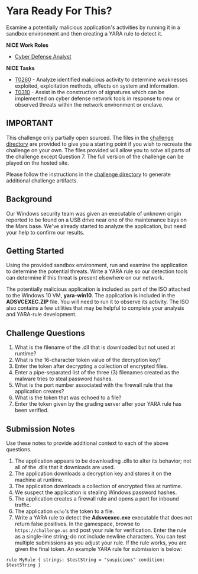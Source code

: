 # Yara Ready For This?

Examine a potentially malicious application's activities by running it in a sandbox environment and then creating a YARA rule to detect it.

**NICE Work Roles**

- [Cyber Defense Analyst](https://niccs.cisa.gov/workforce-development/nice-framework)

**NICE Tasks**

- [T0260](https://niccs.cisa.gov/workforce-development/nice-framework) - Analyze identified malicious activity to determine weaknesses exploited, exploitation methods, effects on system and information.
- [T0310](https://niccs.cisa.gov/workforce-development/nice-framework) - Assist in the construction of signatures which can be implemented on cyber defense network tools in response to new or observed threats within the network environment or enclave.

## IMPORTANT
This challenge only partially open sourced. The files in the [challenge directory](./challenge/) are provided to give you a starting point if you wish to recreate the challenge on your own. The files provided will allow you to solve all parts of the challenge except Question 7. The full version of the challenge can be played on the hosted site.

Please follow the instructions in the [challenge directory](./challenge/) to generate additional challenge artifacts.

## Background

Our Windows security team was given an executable of unknown origin reported to be found on a USB drive near one of the maintenance bays on the Mars base. We've already started to analyze the application, but need your help to confirm our results.

## Getting Started

Using the provided sandbox environment, run and examine the application to determine the potential threats. Write a YARA rule so our detection tools can determine if this threat is present elsewhere on our network.

The potentially malicious application is included as part of the ISO attached to the Windows 10 VM, **yara-win10**. The application is included in the **ADSVCEXEC.ZIP** file. You will need to run it to observe its activity. The ISO also contains a few utilities that may be helpful to complete your analysis and YARA-rule development.

## Challenge Questions

1. What is the filename of the .dll that is downloaded but not used at runtime?
2. What is the 16-character token value of the decryption key?
3. Enter the token after decrypting a collection of encrypted files.
4. Enter a pipe-separated list of the three (3) filenames created as the malware tries to steal password hashes.
5. What is the port number associated with the firewall rule that the application creates?
6. What is the token that was echoed to a file?
7. Enter the token given by the grading server after your YARA rule has been verified.

## Submission Notes

Use these notes to provide additional context to each of the above questions. 

1. The application appears to be downloading .dlls to alter its behavior; not all of the .dlls that it downloads are used.
2. The application downloads a decryption key and stores it on the machine at runtime.
3. The application downloads a collection of encrypted files at runtime.
4. We suspect the application is stealing Windows password hashes.
5. The application creates a firewall rule and opens a port for inbound traffic.
6. The application `echo`'s the token to a file.
7. Write a YARA rule to detect the **Adsvcexec.exe** executable that does not return false positives. In the gamespace, browse to `https://challenge.us` and post your rule for verification. Enter the rule as a single-line string; do not include newline characters. You can test multiple submissions as you adjust your rule. If the rule works, you are given the final token. An example YARA rule for submission is below: 
```
rule MyRule { strings: $testString = "suspicious" condition: $testString }
``` 
